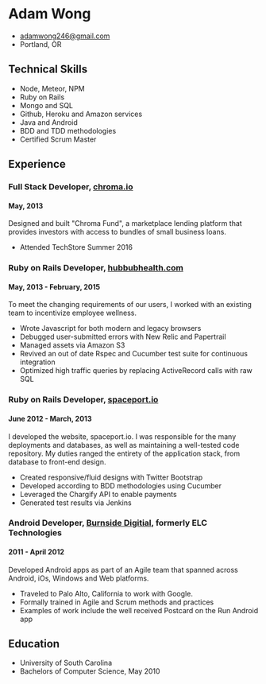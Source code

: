 # Adam Wong

- adamwong246@gmail.com
- Portland, OR

## Technical Skills

- Node, Meteor, NPM
- Ruby on Rails
- Mongo and SQL
- Github, Heroku and Amazon services
- Java and Android
- BDD and TDD methodologies
- Certified Scrum Master

## Experience

### Full Stack Developer, [chroma.io](http://www.chroma.io/)

#### May, 2013

Designed and built "Chroma Fund", a marketplace lending platform that provides investors with access to bundles of small business loans.

- Attended TechStore Summer 2016

### Ruby on Rails Developer, [hubbubhealth.com](https://www.hubbubhealth.com/)

#### May, 2013 - February, 2015

To meet the changing requirements of our users, I worked with an existing team to incentivize employee wellness.

- Wrote Javascript for both modern and legacy browsers
- Debugged user-submitted errors with New Relic and Papertrail
- Managed assets via Amazon S3
- Revived an out of date Rspec and Cucumber test suite for continuous integration
- Optimized high traffic queries by replacing ActiveRecord calls with raw SQL

### Ruby on Rails Developer, [spaceport.io](http://spaceport.io/)

#### June 2012 - March, 2013

I developed the website, spaceport.io. I was responsible for the many deployments and databases, as well as maintaining a well-tested code repository. My duties ranged the entirety of the application stack, from database to front-end design.

- Created responsive/fluid designs with Twitter Bootstrap
- Developed according to BDD methodologies using Cucumber
- Leveraged the Chargify API to enable payments
- Generated test results via Jenkins

### Android Developer, [Burnside Digitial](http://www.burnsidedigital.com), formerly ELC Technologies

#### 2011 - April 2012

Developed Android apps as part of an Agile team that spanned across Android, iOs, Windows and Web platforms.

- Traveled to Palo Alto, California to work with Google.
- Formally trained in Agile and Scrum methods and practices
- Examples of work include the well received Postcard on the Run Android app

## Education

- University of South Carolina
- Bachelors of Computer Science,  May 2010
